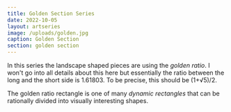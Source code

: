 ```yaml
---
title: Golden Section Series
date: 2022-10-05
layout: artseries
image: /uploads/golden.jpg
caption: Golden Section
section: golden section
---
```

In this series the landscape shaped pieces are using the _golden ratio_. I won't go into all details about this here but essentially the ratio between the long and the short side is 1.61803. To be precise, this should be (1+√5)/2.

The golden ratio rectangle is one of many _dynamic rectangles_ that can be rationally divided into visually interesting shapes.